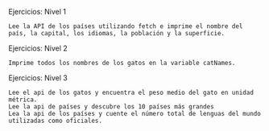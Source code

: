 Ejercicios: Nivel 1

    Lee la API de los países utilizando fetch e imprime el nombre del país, la capital, los idiomas, la población y la superficie.

Ejercicios: Nivel 2

    Imprime todos los nombres de los gatos en la variable catNames.

Ejercicios: Nivel 3

    Lee el api de los gatos y encuentra el peso medio del gato en unidad métrica.
    Lee la api de países y descubre los 10 países más grandes
    Lea la api de los países y cuente el número total de lenguas del mundo utilizadas como oficiales.
